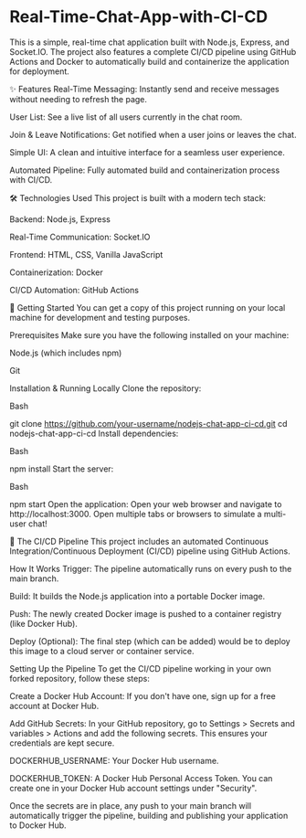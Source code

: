 # Real-Time-Chat-App-with-CI-CD
This is a simple, real-time chat application built with Node.js, Express, and Socket.IO. The project also features a complete CI/CD pipeline using GitHub Actions and Docker to automatically build and containerize the application for deployment.

✨ Features
Real-Time Messaging: Instantly send and receive messages without needing to refresh the page.

User List: See a live list of all users currently in the chat room.

Join & Leave Notifications: Get notified when a user joins or leaves the chat.

Simple UI: A clean and intuitive interface for a seamless user experience.

Automated Pipeline: Fully automated build and containerization process with CI/CD.

🛠️ Technologies Used
This project is built with a modern tech stack:

Backend: Node.js, Express

Real-Time Communication: Socket.IO

Frontend: HTML, CSS, Vanilla JavaScript

Containerization: Docker

CI/CD Automation: GitHub Actions

🚀 Getting Started
You can get a copy of this project running on your local machine for development and testing purposes.

Prerequisites
Make sure you have the following installed on your machine:

Node.js (which includes npm)

Git

Installation & Running Locally
Clone the repository:

Bash

git clone https://github.com/your-username/nodejs-chat-app-ci-cd.git
cd nodejs-chat-app-ci-cd
Install dependencies:

Bash

npm install
Start the server:

Bash

npm start
Open the application:
Open your web browser and navigate to http://localhost:3000. Open multiple tabs or browsers to simulate a multi-user chat!

🤖 The CI/CD Pipeline
This project includes an automated Continuous Integration/Continuous Deployment (CI/CD) pipeline using GitHub Actions.

How It Works
Trigger: The pipeline automatically runs on every push to the main branch.

Build: It builds the Node.js application into a portable Docker image.

Push: The newly created Docker image is pushed to a container registry (like Docker Hub).

Deploy (Optional): The final step (which can be added) would be to deploy this image to a cloud server or container service.

Setting Up the Pipeline
To get the CI/CD pipeline working in your own forked repository, follow these steps:

Create a Docker Hub Account:
If you don't have one, sign up for a free account at Docker Hub.

Add GitHub Secrets:
In your GitHub repository, go to Settings > Secrets and variables > Actions and add the following secrets. This ensures your credentials are kept secure.

DOCKERHUB_USERNAME: Your Docker Hub username.

DOCKERHUB_TOKEN: A Docker Hub Personal Access Token. You can create one in your Docker Hub account settings under "Security".

Once the secrets are in place, any push to your main branch will automatically trigger the pipeline, building and publishing your application to Docker Hub.
